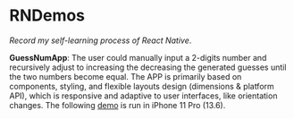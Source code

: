 # RNDemos

*Record my self-learning process of React Native*. 

**GuessNumApp**: The user could manually input a 2-digits number and recursively adjust to increasing the decreasing the generated guesses until the two numbers become equal. The APP is primarily based on components, styling, and flexible layouts design (dimensions & platform API), which is responsive and adaptive to user interfaces, like orientation changes. The following [demo](https://www.youtube.com/watch?v=aJ_brg4ggkE&feature=youtu.be&ab_channel=%E5%BC%A0%E5%AD%90%E6%99%97) is run in iPhone 11 Pro (13.6). 


